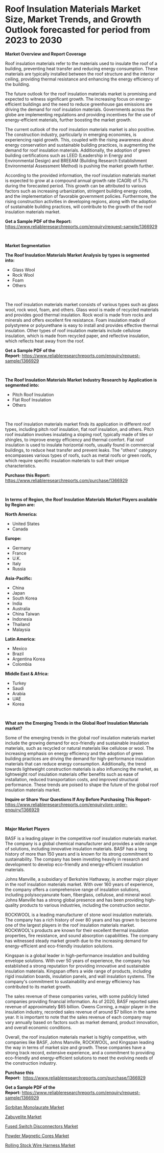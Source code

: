 <p><h1>Roof Insulation Materials Market Size, Market Trends, and Growth Outlook forecasted for period from 2023 to 2030</h1></p><p><strong>Market Overview and Report Coverage</strong></p>
<p><p>Roof insulation materials refer to the materials used to insulate the roof of a building, preventing heat transfer and reducing energy consumption. These materials are typically installed between the roof structure and the interior ceiling, providing thermal resistance and enhancing the energy efficiency of the building.</p><p>The future outlook for the roof insulation materials market is promising and expected to witness significant growth. The increasing focus on energy-efficient buildings and the need to reduce greenhouse gas emissions are driving the demand for roof insulation materials. Governments across the globe are implementing regulations and providing incentives for the use of energy-efficient materials, further boosting the market growth.</p><p>The current outlook of the roof insulation materials market is also positive. The construction industry, particularly in emerging economies, is experiencing rapid growth. This, coupled with the rising awareness about energy conservation and sustainable building practices, is augmenting the demand for roof insulation materials. Additionally, the adoption of green building certifications such as LEED (Leadership in Energy and Environmental Design) and BREEAM (Building Research Establishment Environmental Assessment Method) is pushing the market growth further.</p><p>According to the provided information, the roof insulation materials market is expected to grow at a compound annual growth rate (CAGR) of 5.7% during the forecasted period. This growth can be attributed to various factors such as increasing urbanization, stringent building energy codes, and the implementation of favorable government policies. Furthermore, the rising construction activities in developing regions, along with the adoption of sustainable building practices, will contribute to the growth of the roof insulation materials market.</p></p>
<p><strong>Get a Sample PDF of the Report:</strong> <a href="https://www.reliableresearchreports.com/enquiry/request-sample/1366929">https://www.reliableresearchreports.com/enquiry/request-sample/1366929</a></p>
<p>&nbsp;</p>
<p><strong>Market Segmentation</strong></p>
<p><strong>The Roof Insulation Materials Market Analysis by types is segmented into:</strong></p>
<p><ul><li>Glass Wool</li><li>Rock Wool</li><li>Foam</li><li>Others</li></ul></p>
<p>&nbsp;</p>
<p><p>The roof insulation materials market consists of various types such as glass wool, rock wool, foam, and others. Glass wool is made of recycled materials and provides good thermal insulation. Rock wool is made from rocks and minerals and offers excellent fire resistance. Foam insulation made of polystyrene or polyurethane is easy to install and provides effective thermal insulation. Other types of roof insulation materials include cellulose insulation, which is made from recycled paper, and reflective insulation, which reflects heat away from the roof.</p></p>
<p><strong>Get a Sample PDF of the Report:</strong>&nbsp;<a href="https://www.reliableresearchreports.com/enquiry/request-sample/1366929">https://www.reliableresearchreports.com/enquiry/request-sample/1366929</a></p>
<p>&nbsp;</p>
<p><strong>The Roof Insulation Materials Market Industry Research by Application is segmented into:</strong></p>
<p><ul><li>Pitch Roof Insulation</li><li>Flat Roof Insulation</li><li>Others</li></ul></p>
<p>&nbsp;</p>
<p><p>The roof insulation materials market finds its application in different roof types, including pitch roof insulation, flat roof insulation, and others. Pitch roof insulation involves insulating a sloping roof, typically made of tiles or shingles, to improve energy efficiency and thermal comfort. Flat roof insulation is used to insulate horizontal roofs, usually found in commercial buildings, to reduce heat transfer and prevent leaks. The "others" category encompasses various types of roofs, such as metal roofs or green roofs, which require specific insulation materials to suit their unique characteristics.</p></p>
<p><strong>Purchase this Report:</strong>&nbsp; <a href="https://www.reliableresearchreports.com/purchase/1366929">https://www.reliableresearchreports.com/purchase/1366929</a></p>
<p>&nbsp;</p>
<p><strong>In terms of Region, the Roof Insulation Materials Market Players available by Region are:</strong></p>
<p>
    <p> <strong> North America: </strong>
        <ul>
            <li>United States</li>
            <li>Canada</li>
        </ul>
        </p> 
    <p> <strong> Europe: </strong>
        <ul>
            <li>Germany</li>
            <li>France</li>
            <li>U.K.</li>
            <li>Italy</li>
            <li>Russia</li>
        </ul>
        </p> 
    <p> <strong> Asia-Pacific: </strong>
        <ul>
            <li>China</li>
            <li>Japan</li>
            <li>South Korea</li>
            <li>India</li>
            <li>Australia</li>
            <li>China Taiwan</li>
            <li>Indonesia</li>
            <li>Thailand</li>
            <li>Malaysia</li>
        </ul>
        </p> 
    <p> <strong> Latin America: </strong>
        <ul>
            <li>Mexico</li>
            <li>Brazil</li>
            <li>Argentina Korea</li>
            <li>Colombia</li>
        </ul>
        </p> 
    <p> <strong> Middle East & Africa: </strong>
        <ul>
            <li>Turkey</li>
            <li>Saudi</li>
            <li>Arabia</li>
            <li>UAE</li>
            <li>Korea</li>
        </ul>
    </p>
    </p>
<p>&nbsp;</p>
<p><strong>What are the Emerging Trends in the Global Roof Insulation Materials market?</strong></p>
<p><p>Some of the emerging trends in the global roof insulation materials market include the growing demand for eco-friendly and sustainable insulation materials, such as recycled or natural materials like cellulose or wool. The increasing emphasis on energy efficiency and the adoption of green building practices are driving the demand for high-performance insulation materials that can reduce energy consumption. Additionally, the trend towards lightweight construction materials is also influencing the market, as lightweight roof insulation materials offer benefits such as ease of installation, reduced transportation costs, and improved structural performance. These trends are poised to shape the future of the global roof insulation materials market.</p></p>
<p><strong>Inquire or Share Your Questions If Any Before Purchasing This Report</strong>- <a href="https://www.reliableresearchreports.com/enquiry/pre-order-enquiry/1366929">https://www.reliableresearchreports.com/enquiry/pre-order-enquiry/1366929</a></p>
<p>&nbsp;</p>
<p><strong>Major Market Players</strong></p>
<p><p>BASF is a leading player in the competitive roof insulation materials market. The company is a global chemical manufacturer and provides a wide range of solutions, including innovative insulation materials. BASF has a long history of more than 150 years and is known for its strong commitment to sustainability. The company has been investing heavily in research and development to develop eco-friendly and energy-efficient insulation materials.</p><p>Johns Manville, a subsidiary of Berkshire Hathaway, is another major player in the roof insulation materials market. With over 160 years of experience, the company offers a comprehensive range of insulation solutions, including polyisocyanurate foam, fiberglass, cellulose, and mineral wool. Johns Manville has a strong global presence and has been providing high-quality products to various industries, including the construction sector.</p><p>ROCKWOOL is a leading manufacturer of stone wool insulation materials. The company has a rich history of over 80 years and has grown to become one of the largest players in the roof insulation materials market. ROCKWOOL's products are known for their excellent thermal insulation properties, fire resistance, and sound absorption capabilities. The company has witnessed steady market growth due to the increasing demand for energy-efficient and eco-friendly insulation solutions.</p><p>Kingspan is a global leader in high-performance insulation and building envelope solutions. With over 50 years of experience, the company has established a strong reputation for providing innovative and sustainable insulation materials. Kingspan offers a wide range of products, including rigid insulation boards, insulation panels, and wall insulation systems. The company's commitment to sustainability and energy efficiency has contributed to its market growth.</p><p>The sales revenue of these companies varies, with some publicly listed companies providing financial information. As of 2020, BASF reported sales revenue of approximately $65 billion. Owens Corning, a major player in the insulation industry, recorded sales revenue of around $7 billion in the same year. It is important to note that the sales revenue of each company may vary annually based on factors such as market demand, product innovation, and overall economic conditions.</p><p>Overall, the roof insulation materials market is highly competitive, with companies like BASF, Johns Manville, ROCKWOOL, and Kingspan leading the way in terms of market size and growth. These companies have a strong track record, extensive experience, and a commitment to providing eco-friendly and energy-efficient solutions to meet the evolving needs of the construction industry.</p></p>
<p><strong>Purchase this Report:</strong>&nbsp;&nbsp;<a href="https://www.reliableresearchreports.com/purchase/1366929">https://www.reliableresearchreports.com/purchase/1366929</a></p>
<p></p>
<p><strong>Get a Sample PDF of the Report:</strong>&nbsp;<a href="https://www.reliableresearchreports.com/enquiry/request-sample/1366929">https://www.reliableresearchreports.com/enquiry/request-sample/1366929</a></p>
<p><p><a href="https://medium.com/@tobyyundt2023/sorbitan-monolaurate-market-size-growth-forecast-2023-2030-c7bd45958b6a">Sorbitan Monolaurate Market</a></p><p><a href="https://medium.com/@hesterorn1944/zabuyelite-market-size-growth-forecast-2023-2030-45ccc6680e1e">Zabuyelite Market</a></p><p><a href="https://www.linkedin.com/pulse/fused-switch-disconnectors-market-research-report-unlocks-xxsdc/">Fused Switch Disconnectors Market</a></p><p><a href="https://github.com/RickHolmes3/Market-Research-Report-List-1/blob/main/powder-magnetic-cores-market.md">Powder Magnetic Cores Market</a></p><p><a href="https://github.com/CliffMedina6/Market-Research-Report-List-1/blob/main/rolling-stock-wire-harness-market.md">Rolling Stock Wire Harness Market</a></p></p>